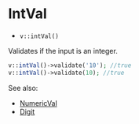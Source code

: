 # IntVal

- `v::intVal()`

Validates if the input is an integer.

```php
v::intVal()->validate('10'); //true
v::intVal()->validate(10); //true
```

See also:

  * [NumericVal](NumericVal.md)
  * [Digit](Digit.md)
